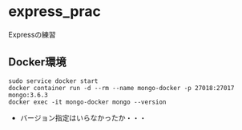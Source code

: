# express_prac
Expressの練習


## Docker環境
```
sudo service docker start
docker container run -d --rm --name mongo-docker -p 27018:27017 mongo:3.6.3
docker exec -it mongo-docker mongo --version
```
- バージョン指定はいらなかったか・・・

